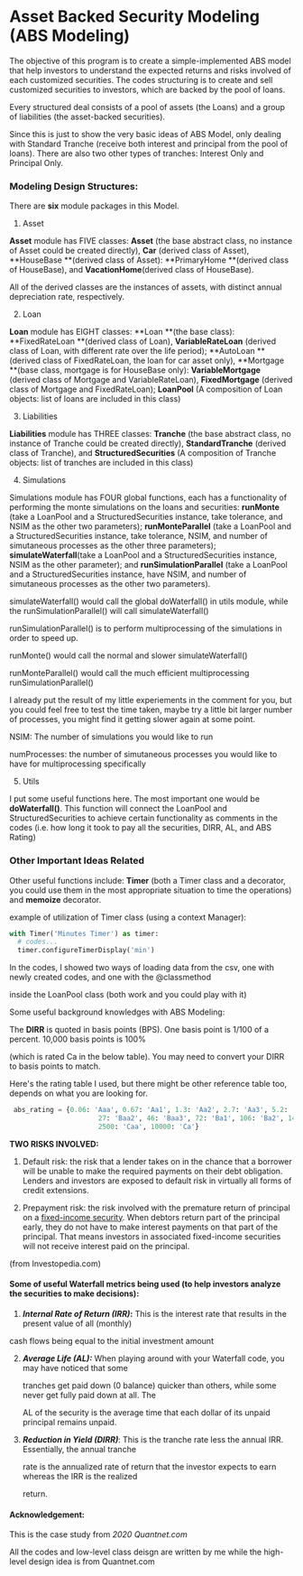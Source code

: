 # Asset Backed Security Modeling (ABS Modeling)

The objective of this program is to create a simple-implemented ABS model that help investors to understand the expected returns and risks involved of each customized securities. The codes structuring is to create and sell customized securities to investors, which are backed by the pool of loans.

Every structured deal consists of a pool of assets (the Loans) and a group of liabilities (the asset-backed securities). 

Since this is just to show the very basic ideas of ABS Model, only dealing with Standard Tranche (receive both interest and principal from the pool of loans). There are also two other types of tranches: Interest Only and Principal Only.

### Modeling Design Structures:

There are **six** module packages in this Model.

1) Asset

**Asset** module has FIVE classes: **Asset** (the base abstract class, no instance of Asset could be created directly), **Car** (derived class of Asset), **HouseBase **(derived class of Asset): **PrimaryHome **(derived class of HouseBase), and **VacationHome**(derived class of HouseBase).

All of the derived classes are the instances of assets, with distinct annual depreciation rate, respectively.

2. Loan

**Loan** module has EIGHT classes: **Loan **(the base class): **FixedRateLoan **(derived class of Loan), **VariableRateLoan** (derived class of Loan, with different rate over the life period); **AutoLoan **(derived class of FixedRateLoan, the loan for car asset only), **Mortgage **(base class, mortgage is for HouseBase only): **VariableMortgage** (derived class of Mortgage and VariableRateLoan), **FixedMortgage** (derived class of Mortgage and FixedRateLoan); **LoanPool** (A composition of Loan objects: list of loans are included in this class)

3. Liabilities

**Liabilities** module has THREE classes: **Tranche** (the base abstract class, no instance of Tranche could be created directly), **StandardTranche** (derived class of Tranche), and **StructuredSecurities** (A composition of Tranche objects: list of tranches are included in this class)

4. Simulations

Simulations module has FOUR global functions, each has a functionality of performing the monte simulations on the loans and securities: **runMonte** (take a LoanPool and a StructuredSecurities instance, take tolerance, and NSIM as the other two parameters); **runMonteParallel** (take a LoanPool and a StructuredSecurities instance, take tolerance, NSIM, and number of simutaneous processes as the other three parameters); **simulateWaterfall**(take a LoanPool and a StructuredSecurities instance,  NSIM as the other parameter); and **runSimulationParallel** (take a LoanPool and a StructuredSecurities instance, have NSIM, and number of simutaneous processes as the other two parameters).

simulateWaterfall() would call the global doWaterfall() in utils module, while the runSimulationParallel() will call simulateWaterfall()

runSimulationParallel() is to perform multiprocessing of the simulations in order to speed up.

runMonte() would call the normal and slower simulateWaterfall()

runMonteParallel() would call the much efficient multiprocessing runSimulationParallel()

I already put the result of my little experiements in the comment for you, but you could feel free to test the time taken, maybe try a little bit larger number of processes, you might find it getting slower again at some point.

NSIM: The number of simulations you would like to run

numProcesses: the number of simutaneous processes you would like to have for multiprocessing specifically

5. Utils

I put some useful functions here. The most important one would be **doWaterfall()**. This function will connect the LoanPool and StructuredSecurities to achieve certain functionality as comments in the codes (i.e. how long it took to pay all the securities, DIRR, AL, and ABS Rating)

### Other Important Ideas Related

Other useful functions include: **Timer** (both a Timer class and a decorator, you could use them in the most appropriate situation to time the operations) and **memoize** decorator.

example of utilization of Timer class (using a context Manager):

```python
with Timer('Minutes Timer') as timer:
  # codes...
  timer.configureTimerDisplay('min')
```



In the codes, I showed two ways of loading data from the csv, one with newly created codes, and one with the @classmethod

inside the LoanPool class (both work and you could play with it)



Some useful background knowledges with ABS Modeling:

The **DIRR** is quoted in basis points (BPS). One basis point is 1/100 of a percent. 10,000 basis points is 100%

(which is rated Ca in the below table). You may need to convert your DIRR to basis points to match.

Here's the rating table I used, but there might be other reference table too, depends on what you are looking for.
```python
 abs_rating = {0.06: 'Aaa', 0.67: 'Aa1', 1.3: 'Aa2', 2.7: 'Aa3', 5.2: 'A1', 8.9: 'A2', 13: 'A3', 19: 'Baa1',
                      27: 'Baa2', 46: 'Baa3', 72: 'Ba1', 106: 'Ba2', 143: 'Ba3', 183: 'B1', 231: 'B2', 311: 'B3',
                      2500: 'Caa', 10000: 'Ca'}
```


**TWO RISKS INVOLVED:**

1. Default risk: the risk that a lender takes on in the chance that a borrower will be unable to make the required payments on their debt obligation. Lenders and investors are exposed to default risk in virtually all forms of credit extensions. 

2. Prepayment risk:  the risk involved with the premature return of principal on a [fixed-income security](https://www.investopedia.com/terms/f/fixed-incomesecurity.asp). When debtors return part of the principal early, they do not have to make interest payments on that part of the principal. That means investors in associated fixed-income securities will not receive interest paid on the principal.

(from Investopedia.com)



#### Some of useful Waterfall metrics being used (to help investors analyze the securities to make decisions):

1. ***Internal Rate of Return (IRR)*:** This is the interest rate that results in the present value of all (monthly)

cash flows being equal to the initial investment amount

2. ***Average Life (AL):*** When playing around with your Waterfall code, you may have noticed that some

   tranches get paid down (0 balance) quicker than others, while some never get fully paid down at all. The

   AL of the security is the average time that each dollar of its unpaid principal remains unpaid. 

3. ***Reduction in Yield (DIRR)***: This is the tranche rate less the annual IRR. Essentially, the annual tranche

   rate is the annualized rate of return that the investor expects to earn whereas the IRR is the realized

   return.



#### Acknowledgement:

This is the case study from *2020 Quantnet.com*

All the codes and low-level class deisgn are written by me while the high-level design idea is from Quantnet.com
